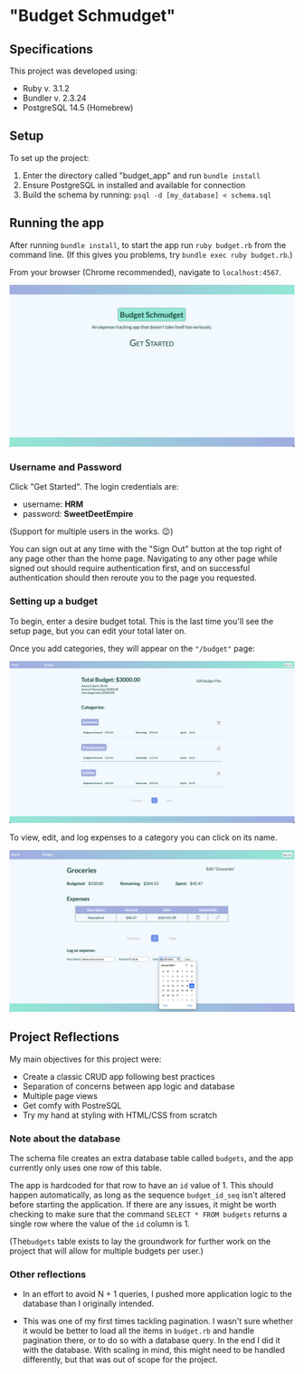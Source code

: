 # "Budget Schmudget"

## Specifications

This project was developed using:

- Ruby v. 3.1.2
- Bundler v. 2.3.24
- PostgreSQL 14.5 (Homebrew)

## Setup

To set up the project:

1. Enter the directory called "budget_app" and run `bundle install`
2. Ensure PostgreSQL in installed and available for connection
3. Build the schema by running: `psql -d [my_database] < schema.sql`

## Running the app

After running `bundle install`, to start the app run `ruby budget.rb` from the command line. (If this gives you problems, try `bundle exec ruby budget.rb`.)

From your browser (Chrome recommended), navigate to `localhost:4567`. 

![Home Page](assets/home.png)

### Username and Password

Click "Get Started". The login credentials are:

- username: **HRM**
- password: **SweetDeetEmpire**

(Support for multiple users in the works. 😉)

You can sign out at any time with the "Sign Out" button at the top right of any page other than the home page. Navigating to any other page while signed out should require authentication first, and on successful authentication should then reroute you to the page you requested.

### Setting up a budget

To begin, enter a desire budget total. This is the last time you'll see the setup page, but you can edit your total later on.

Once you add categories, they will appear on the `"/budget"` page:

![example-budget.png](assets/example-budget.png)

 To view, edit, and log expenses to a category you can click on its name.

 ![example-category.png](assets/example-category.png)

## Project Reflections

My main objectives for this project were:

- Create a classic CRUD app following best practices
- Separation of concerns between app logic and database
- Multiple page views
- Get comfy with PostreSQL
- Try my hand at styling with HTML/CSS from scratch

### Note about the database

The schema file creates an extra database table called `budgets`, and the app currently only uses one row of this table.

The app is hardcoded for that row to have an `id` value of 1. This should happen automatically, as long as the sequence `budget_id_seq` isn't altered before starting the application. If there are any issues, it might be worth checking to make sure that the command `SELECT * FROM budgets` returns a single row where the value of the `id` column is 1.

(The`budgets` table exists to lay the groundwork for further work on the project that will allow for multiple budgets per user.)

### Other reflections

- In an effort to avoid N + 1 queries, I pushed more application logic to the database than I originally intended.

- This was one of my first times tackling pagination. I wasn't sure whether it would be better to load all the items in `budget.rb` and handle pagination there, or to do so with a database query. In the end I did it with the database. With scaling in mind, this might need to be handled differently, but that was out of scope for the project.